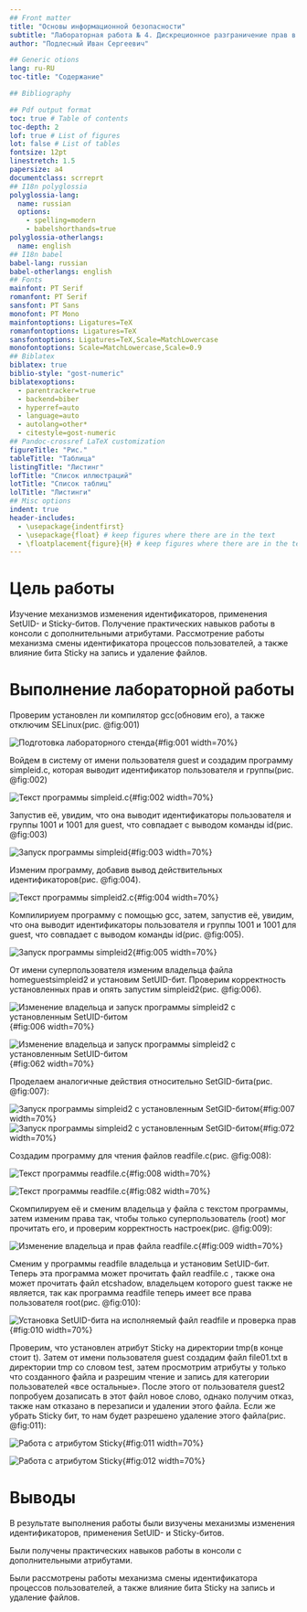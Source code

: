 ```yaml
---
## Front matter
title: "Основы информационной безопасности"
subtitle: "Лабораторная работа № 4. Дискреционное разграничение прав в Linux. Два пользователя"
author: "Подлесный Иван Сергеевич"

## Generic otions
lang: ru-RU
toc-title: "Содержание"

## Bibliography

## Pdf output format
toc: true # Table of contents
toc-depth: 2
lof: true # List of figures
lot: false # List of tables
fontsize: 12pt
linestretch: 1.5
papersize: a4
documentclass: scrreprt
## I18n polyglossia
polyglossia-lang:
  name: russian
  options:
	- spelling=modern
	- babelshorthands=true
polyglossia-otherlangs:
  name: english
## I18n babel
babel-lang: russian
babel-otherlangs: english
## Fonts
mainfont: PT Serif
romanfont: PT Serif
sansfont: PT Sans
monofont: PT Mono
mainfontoptions: Ligatures=TeX
romanfontoptions: Ligatures=TeX
sansfontoptions: Ligatures=TeX,Scale=MatchLowercase
monofontoptions: Scale=MatchLowercase,Scale=0.9
## Biblatex
biblatex: true
biblio-style: "gost-numeric"
biblatexoptions:
  - parentracker=true
  - backend=biber
  - hyperref=auto
  - language=auto
  - autolang=other*
  - citestyle=gost-numeric
## Pandoc-crossref LaTeX customization
figureTitle: "Рис."
tableTitle: "Таблица"
listingTitle: "Листинг"
lofTitle: "Список иллюстраций"
lotTitle: "Список таблиц"
lolTitle: "Листинги"
## Misc options
indent: true
header-includes:
  - \usepackage{indentfirst}
  - \usepackage{float} # keep figures where there are in the text
  - \floatplacement{figure}{H} # keep figures where there are in the text
---
```


# Цель работы

Изучение механизмов изменения идентификаторов, применения SetUID- и Sticky-битов. Получение практических навыков работы в консоли с дополнительными атрибутами. Рассмотрение работы механизма смены идентификатора процессов пользователей, а также влияние бита Sticky на запись и удаление файлов.

# Выполнение лабораторной работы

Проверим установлен ли компилятор gcc(обновим его), а также отключим SELinux(рис. @fig:001)

![Подготовка лабораторного стенда](1.jpg){#fig:001 width=70%}

Войдем в систему от имени пользователя guest и создадим программу simpleid.c, которая выводит идентификатор пользователя и группы(рис. @fig:002)

![Текст программы simpleid.c](2.jpg){#fig:002 width=70%}

Запустив её, увидим, что она выводит идентификаторы пользователя и группы 1001 и 1001 для guest, что совпадает с выводом команды id(рис. @fig:003)

![Запуск программы simpleid](3.jpg){#fig:003 width=70%}

Изменим программу, добавив вывод действительных идентификаторов(рис. @fig:004).

![Текст программы simpleid2.c](4.jpg){#fig:004 width=70%}

Компилириуем программу с помощью gcc, затем, запустив её, увидим, что она выводит идентификаторы пользователя и группы 1001 и 1001 для guest, что совпадает с выводом команды id(рис. @fig:005).

![Запуск программы simpleid2](5.jpg){#fig:005 width=70%}

От имени суперпользователя изменим владельца файла homeguestsimpleid2 и установим SetUID-бит. Проверим корректность установленных прав и опять запустим simpleid2(рис. @fig:006).

![Изменение владельца и запуск программы simpleid2 с установленным SetUID-битом](6-1.jpg){#fig:006 width=70%}

![Изменение владельца и запуск программы simpleid2 с установленным SetUID-битом](6-2.jpg){#fig:062 width=70%}

Проделаем аналогичные действия относительно SetGID-бита(рис. @fig:007):

![Запуск программы simpleid2 с установленным SetGID-битом](7-1.jpg){#fig:007 width=70%}
![Запуск программы simpleid2 с установленным SetGID-битом](7-2.jpg){#fig:072 width=70%}

Создадим программу для чтения файлов readfile.c(рис. @fig:008):

![Текст программы readfile.c](8.jpg){#fig:008 width=70%}

![Текст программы readfile.c](8-2.jpg){#fig:082 width=70%}

Скомпилируем её и сменим владельца у файла с текстом программы, затем изменим права так, чтобы только суперпользователь (root) мог прочитать его, и проверим корректность настроек(рис. @fig:009):

![Изменение владельца и прав файла readfile.c](9.jpg){#fig:009 width=70%}

Сменим у программы readfile владельца и установим SetUID-бит. Теперь эта программа может прочитать файл readfile.c , также она может прочитать файл etcshadow, владельцем которого guest также не является, так как программа readfile теперь имеет все права пользователя root(рис. @fig:010):

![Установка SetUID-бита на исполняемый файл readfile и проверка прав](10.jpg){#fig:010 width=70%}

Проверим, что установлен атрибут Sticky на директории tmp(в конце стоит t). Затем от имени пользователя guest создадим файл file01.txt в директории tmp со словом test, затем просмотрим атрибуты у только что созданного файла и разрешим чтение и запись для категории пользователей «все остальные». После этого от пользователя guest2 попробуем дозаписать в этот файл новое слово, однако получим отказ, также нам отказано в перезаписи и удалении этого файла. Если же убрать Sticky бит, то нам будет разрешено удаление этого файла(рис. @fig:011):

![Работа с атрибутом Sticky](11.jpg){#fig:011 width=70%}

![Работа с атрибутом Sticky](12.jpg){#fig:012 width=70%}

# Выводы

В результате выполнения работы были визучены механизмы изменения идентификаторов, применения SetUID- и Sticky-битов.

Были получены практических навыков работы в консоли с дополнительными атрибутами.

Были рассмотрены работы механизма смены идентификатора процессов пользователей, а также влияние бита Sticky на запись и удаление файлов.



